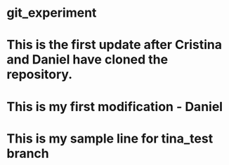 # git_experiment

# This is the first update after Cristina and Daniel have cloned the repository.

# This is my first modification - Daniel

# This is my sample line for tina_test branch 
